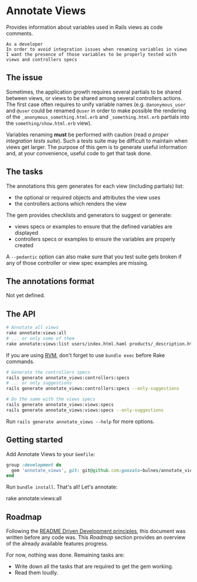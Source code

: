 Annotate Views
==============

Provides information about variables used in Rails views as code comments.

    As a developer
    In order to avoid integration issues when renaming variables in views
    I want the presence of those variables to be properly tested with views and controllers specs

The issue
---------

Sometimes, the application growth requires several partials to be shared between views, or views to be shared among several controllers actions. The first case often requires to unify variable names (e.g. `@anonymous_user` and `@user` could be renamed `@user` in order to make possible the rendering of the `_anonymous_something.html.erb` and `_something.html.erb` partials into the `something/show.html.erb` view).

Variables renaming **must** be performed with caution (read _a proper integration tests suite_).
Such a tests suite may be difficult to maintain when views get larger. The purpose of this gem
is to generate useful information and, at your convenience, useful code to get that task done.

The tasks
----------

The annotations this gem generates for each view (including partials) list:

- the optional or required objects and attributes the view uses
- the controllers actions which renders the view

The gem provides checklists and generators to suggest or generate:

- views specs or examples to ensure that the defined variables are displayed
- controllers specs or examples to ensure the variables are properly created

A `--pedantic` option can also make sure that you test suite gets broken if any of those controller or view spec examples are missing.

The annotations format
----------------------

Not yet defined.

The API
-------

```bash
# Annotate all views
rake annotate:views:all
# ... or only some of them
rake annotate:views:list users/index.html.haml products/_description.html.haml
```

If you are using [RVM][rvm], don't forget to use `bundle exec` before Rake commands.

  [rvm]: http://rvm.io


```bash
# Generate the controllers specs
rails generate annotate_views:controllers:specs
# ... or only suggestions
rails generate annotate_views:controllers:specs --only-suggestions

# Do the same with the views specs
rails generate annotate_views:views:specs
rails generate annotate_views:views:specs --only-suggestions
```

Run `rails generate annotate_views --help` for more options.

Getting started
---------------

Add Annotate Views to your `Gemfile`:

```ruby
group :development do
  gem 'annotate_views', git: git@github.com:gonzalo-bulnes/annotate_views.git
end
```

Run `bundle install`. That's all! Let's annotate:

  rake annotate:views:all


Roadmap
-------

Following the [README Driven Development principles][1], this document was written before any code was. This _Roadmap_ section provides an overview of the already available features progress.

  [1]: http://tom.preston-werner.com/2010/08/23/readme-driven-development.html

For now, nothing was done. Remaining tasks are:

- Write down all the tasks that are required to get the gem working.
- Read them loudly.
